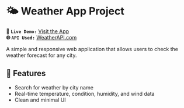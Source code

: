 # 🌤️ Weather App Project

**🔗 `Live Demo:`** [Visit the App](https://amazing-vacherin-a4e9d6.netlify.app/)  
**🌐 `API Used:`** [WeatherAPI.com](https://www.weatherapi.com/)

A simple and responsive web application that allows users to check the weather forecast for any city.

## 🔧 Features
- Search for weather by city name
- Real-time temperature, condition, humidity, and wind data
- Clean and minimal UI

